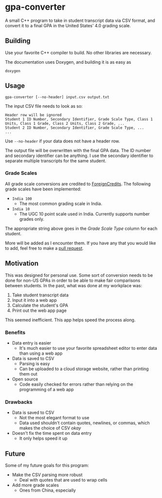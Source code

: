 # gpa-converter

A small C++ program to take in student transcript data via CSV format, and convert it to a final GPA in the United States' 4.0 grading scale.

## Building

Use your favorite C++ compiler to build. No other libraries are necessary.

The documentation uses Doxygen, and building it is as easy as

    doxygen

## Usage

    gpa-converter [--no-header] input.csv output.txt

The input CSV file needs to look as so:

    Header row will be ignored
    Student 1 ID Number, Secondary Identifier, Grade Scale Type, Class 1 Units, Class 1 Grade, Class 2 Units, Class 2 Grade, ...
    Student 2 ID Number, Secondary Identifier, Grade Scale Type, ...
    ...

Use `--no-header` if your data does not have a header row.

The output file will be overwritten with the final GPA data. The ID number and secondary identifier can be anything. I use the secondary identifier to separate multiple transcripts for the same student.

### Grade Scales

All grade scale conversions are credited to [ForeignCredits](http://www.foreigncredits.com/Resources/Grade-Conversion/). The following grade scales have been implemented:

* `India 100`
    * The most common grading scale in India.
* `India 10`
    * The UGC 10 point scale used in India. Currently supports number grades only.

The appropriate string above goes in the *Grade Scale Type* column for each student.

More will be added as I encounter them. If you have any that you would like to add, feel free to make a [pull request](https://github.com/jlperona/gpa-converter/pulls).

## Motivation

This was designed for personal use. Some sort of conversion needs to be done for non-US GPAs in order to be able to make fair comparisons between students. In the past, what was done at my workplace was:

1. Take student transcript data
2. Input it into a web app
3. Calculate the student's GPA
4. Print out the web app page

This seemed inefficient. This app helps speed the process along.

### Benefits

* Data entry is easier
    * It's much easier to use your favorite spreadsheet editor to enter data than using a web app
* Data is saved to CSV
    * Parsing is easy
    * Can be uploaded to a cloud storage website, rather than printing them out
* Open source
    * Code easily checked for errors rather than relying on the programming of a web app

### Drawbacks

* Data is saved to CSV
    * Not the most elegant format to use
    * Data used shouldn't contain quotes, newlines, or commas, which makes the choice of CSV *okay*
* Doesn't fix the time spent on data entry
    * It only helps speed it up

## Future

Some of my future goals for this program:

* Make the CSV parsing more robust
    * Deal with quotes that are used to wrap cells
* Add more grade scales
    * Ones from China, especially